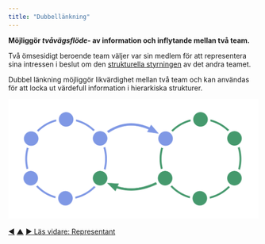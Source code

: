```yaml
---
title: "Dubbellänkning"
---
```



<strong>Möjliggör <em>tvåvägsflöde-</em> av information och inflytande mellan två team.</strong>

Två ömsesidigt beroende team väljer var sin medlem för att representera sina intressen i beslut om den <a href="#" class="tooltip" title="Strukturell styrning: Processen att fastställa mål och fatta och förädla beslut som vägleder människor mot att uppnå dessa mål.">strukturella styrningen</a> av det andra teamet.

Dubbel länkning möjliggör likvärdighet mellan två team och kan användas för att locka ut värdefull information i hierarkiska strukturer.

![Dubbel länkning mellan två cirklar](img/structural-patterns/double-link.png)

<div class="bottom-nav">
<a href="linking.html" title="Tillbaka till: Länkning">◀</a> <a href="building-organizations.html" title="Upp: Bygga organisationer">▲</a> <a href="representative.html" title="Läs vidare: Representant">▶ Läs vidare: Representant</a>
</div>


<script type="text/javascript">
Mousetrap.bind('g n', function() {
    window.location.href = 'representative.html';
    return false;
});
</script>


